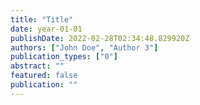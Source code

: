 ```yaml
---
title: "Title"
date: year-01-01
publishDate: 2022-02-28T02:34:48.829920Z
authors: ["John Doe", "Author 3"]
publication_types: ["0"]
abstract: ""
featured: false
publication: ""
---
```


